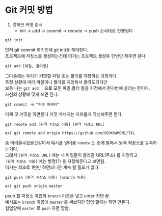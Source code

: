 <h1>Git 커밋 방법</h1>

1. 깃허브 커밋 순서
    - init -> add -> commit -> remote -> push 순서대로 진행된다

```
git init
```

먼저 git commit 하기전에 git init을 해야한다.<br/>
프로젝트에 저장소를 생성하는건데 이거는 프로젝트 생성후 한번만 해주면 된다.


```
git add [파일, 폴더명]
```

그다음에는 우리가 커밋할 파일 또는 폴더를 지정하는 과정이다.<br/>
특정 상황에 따라 파일이나 폴더를 지정해서 올려도되지만<br/>
보통 나는 `git add .` 으로 모든 파일,폴더 들을 지정해서 한꺼번에 올리는 편이다.<br/>
자신의 상황에 맞게 쓰면 된다.


```
git commit -m "커밋 메세지"
```

이제 깃 커밋을 하면된다 커밋 메세지는 자유롭게 작성해주면 된다.



```
git remote add [원격 저장소 이름] [원격 저장소 URL]

ex) git remote add origin https://github.com/SEOKKAMONI/TIL
```

좀 어려울수있을것같아서 예시를 넣어봄 `remote` 는 쉽게 말해서 원격 저장소를 등록하는거다.<br/>
그래서 `[원격 저장소 URL]` 에는 내 파일들이 올라갈 URL(주소) 를 지정하고<br/>
`[원격 저장소 이름]` 에는 별명(?) 을 지정해준다고 보면됨.<br/>
이거는 최초로 1번만 하면되니깐 계속 할 필요가 없다.


```
git push [원격 저장소 이름] [branch 이름]

ex) git push origin master
```

psuh 할 저장소 이름과 `branch` 이름을 넣고 enter 치면 끝.<br/>
예시로는 `branch` 이름에 `master` 를 써놨지만 협업 할때는 하면 안된다.<br/>
협업할때 `master` 로 `push` 하면 망함.


